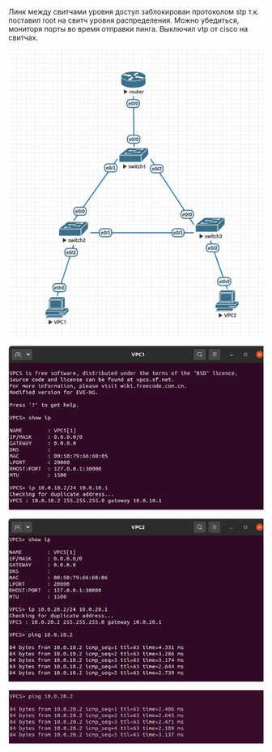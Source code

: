 Линк между свитчами уровня доступ заблокирован протоколом stp т.к. поставил root на свитч уровня распределения. Можно убедиться, мониторя порты во время отправки пинга. Выключил vtp от cisco на свитчах.

![scheme](images/scheme.png)

![vpc1_creating](images/vpc1_creating.png)

![vpc2](images/vpc2.png)

![vpc1_ping](images/vpc1_ping.png)